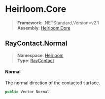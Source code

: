 # Heirloom.Core

> **Framework**: .NETStandard,Version=v2.1  
> **Assembly**: [Heirloom.Core][0]  

## RayContact.Normal

> **Namespace**: [Heirloom][0]  
> **Type**: [RayContact][1]  

#### Normal

The normal direction of the contacted surface.

```cs
public Vector Normal
```

[0]: ../../../Heirloom.Core.md
[1]: ../RayContact.md
